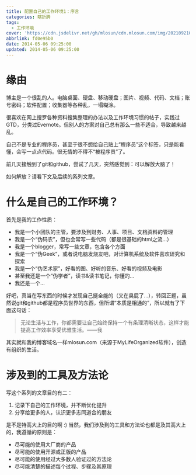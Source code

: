 ```yaml
---
title: 配置自己的工作环境1：序言
categories: 瞎折腾
tags:
  - 工作环境
cover: 'https://cdn.jsdelivr.net/gh/mlosun/cdn.mlosun.com/img/202109210220204.png'
abbrlink: fd0e95b0
date: 2014-05-06 09:25:00
updated: 2014-05-06 09:25:00
---
```

# 缘由
博主是一个很乱的人。电脑桌面、硬盘、移动硬盘；图片、视频、代码、文档；账号密码；软件配置；收集器等各种乱，一塌糊涂。

很喜欢在网上搜罗各种资料搜集整理的办法以及工作环境习惯的帖子，实践过GTD，分类过Evernote。但别人的方案对自己总有那么一些不适合，导致越来越乱。

自己不是专业的程序员，甚至于很不想给自己贴上“程序员”这个标签，只是能看懂，会写一点点代码。很无情的不得不“被程序员”了。

前几天接触到了git和github，尝试了几天，突然感觉到：可以解放大脑了！

如何解放？请看下文及后续的系列文章。

# 什么是自己的工作环境？
首先是我的工作性质：

* 我是一个小团队的主管，要涉及到财务、人事、项目、文档资料的管理
* 我是一个“伪码农”，但也会常写一些代码（都是很基础的html之流…）
* 我是一个blogger，常写一些文章，包含各个方面
* 我是一个“伪Geek”，或者说电脑发烧友吧，对计算机系统及软件喜欢研究和探索
* 我是一个“伪艺术家”，好看的图、好听的音乐、好看的视频及电影
* 甚至我还是一个“伪学者”，读书&读书笔记，你懂的…
* 我还是一个…

好吧，真当在写东西的时候才发现自己挺全能的（又在臭屁了…），转回正题，虽然说git和github都是程序员世界的东西，但所谓“本质是相通的”，所以就有了下面这句话：

> 无论生活与工作，你都需要让自己始终保持一个有条理清晰状态，这样才能提高工作效率享受优雅生活。——我

其实就和我的博客域名一样mlosun.com（来源于MyLifeOrganized软件），创造有组织的生活。

# 涉及到的工具及方法论
写这个系列的文章目的有二：
1. 记录下自己的工作环境，并不断优化提升
2. 分享给更多的人，认识更多志同道合的朋友

是不是特高大上的目的啊 :) 当然，我们涉及到的工具和方法论也都是及其高大上的，我遵循的原则是：
* 尽可能的使用大厂商的产品
* 尽可能的使用开源或正版的产品
* 尽可能的使用经过大多数人验证过的方法论
* 尽可能清楚的描述每个过程、步骤及其原理
